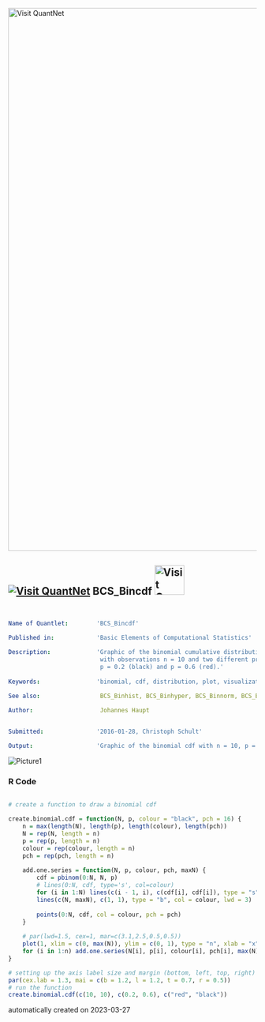 [<img src="https://github.com/QuantLet/Styleguide-and-FAQ/blob/master/pictures/banner.png" width="1100" alt="Visit QuantNet">](http://quantlet.de/)

## [<img src="https://github.com/QuantLet/Styleguide-and-FAQ/blob/master/pictures/qloqo.png" alt="Visit QuantNet">](http://quantlet.de/) **BCS_Bincdf** [<img src="https://github.com/QuantLet/Styleguide-and-FAQ/blob/master/pictures/QN2.png" width="60" alt="Visit QuantNet 2.0">](http://quantlet.de/)

```yaml


Name of Quantlet:        'BCS_Bincdf'

Published in:            'Basic Elements of Computational Statistics'
   
Description:             'Graphic of the binomial cumulative distribution function
                          with observations n = 10 and two different probabilities for the event,
                          p = 0.2 (black) and p = 0.6 (red).'
 
Keywords:                'binomial, cdf, distribution, plot, visualization'

See also:                 BCS_Binhist, BCS_Binhyper, BCS_Binnorm, BCS_Binompdf, BCS_Binpdf

Author:                   Johannes Haupt
         

Submitted:               '2016-01-28, Christoph Schult'

Output:                  'Graphic of the binomial cdf with n = 10, p = 0.2 (black) and p = 0.6 (red)'

```

![Picture1](BCS_Bincdf.png)

### R Code
```r

# create a function to draw a binomial cdf

create.binomial.cdf = function(N, p, colour = "black", pch = 16) {
    n = max(length(N), length(p), length(colour), length(pch))
    N = rep(N, length = n)
    p = rep(p, length = n)
    colour = rep(colour, length = n)
    pch = rep(pch, length = n)
    
    add.one.series = function(N, p, colour, pch, maxN) {
        cdf = pbinom(0:N, N, p)
        # lines(0:N, cdf, type='s', col=colour)
        for (i in 1:N) lines(c(i - 1, i), c(cdf[i], cdf[i]), type = "s", col = colour, lwd = 3)
        lines(c(N, maxN), c(1, 1), type = "b", col = colour, lwd = 3)
        
        points(0:N, cdf, col = colour, pch = pch)
    }
    
    # par(lwd=1.5, cex=1, mar=c(3.1,2.5,0.5,0.5))
    plot(1, xlim = c(0, max(N)), ylim = c(0, 1), type = "n", xlab = "x", ylab = "Probability")
    for (i in 1:n) add.one.series(N[i], p[i], colour[i], pch[i], max(N))
}

# setting up the axis label size and margin (bottom, left, top, right)
par(cex.lab = 1.3, mai = c(b = 1.2, l = 1.2, t = 0.7, r = 0.5))
# run the function
create.binomial.cdf(c(10, 10), c(0.2, 0.6), c("red", "black"))
```

automatically created on 2023-03-27
